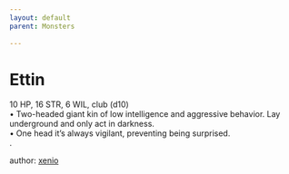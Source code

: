 ```yaml
---
layout: default
parent: Monsters 
   
--- 
```

# Ettin
10 HP, 16 STR, 6 WIL, club (d10)  
• Two-headed giant kin of low intelligence and aggressive behavior.   Lay underground and only act in darkness.  
• One head it’s always vigilant, preventing being surprised.  
.  




author: [xenio](https://xenioinabottle.blogspot.com/2021/02/classic-monsters-for-cairnito-part-1.html) 



